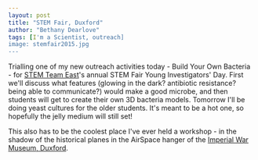 ```yaml
---
layout: post
title: "STEM Fair, Duxford"
author: "Bethany Dearlove"
tags: [I'm a Scientist, outreach]
image: stemfair2015.jpg
---
```


Trialling one of my new outreach activities today - Build Your Own Bacteria - for [STEM Team East](https://twitter.com/STEMteameast)'s annual STEM Fair Young Investigators' Day. First we'll discuss what features (glowing in the dark? antibiotic resistance? being able to communicate?) would make a good microbe, and then students will get to create their own 3D bacteria models. Tomorrow I'll be doing yeast cultures for the older students. It's meant to be a hot one, so hopefully the jelly medium will still set!

This also has to be the coolest place I've ever held a workshop - in the shadow of the historical planes in the AirSpace hanger of the [Imperial War Museum, Duxford](http://www.iwm.org.uk/visits/iwm-duxford/).
